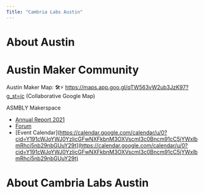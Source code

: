 ```yaml
---
Title: "Cambria Labs Austin"
---
```


# About Austin

# Austin Maker Community

Austin Maker Map: 🛠️⚡️ 
https://maps.app.goo.gl/qTW563vW2ub3JzK97?g_st=ic (Collaborative Google Map)

ASMBLY Makerspace
- [Annual Report 2021](https://drive.google.com/file/d/1r1ncN3OBmz-VL86F9jQs64SLFf8ARGDU/view?usp=drivesdk)
- [Forum](https://yo.asmbly.org/)
- [Event Calendar](https://calendar.google.com/calendar/u/0?cid=Y191cWJoYWJ0YzlicGFwNXFkbnM3OXVscmI3c0Bncm91cC5jYWxlbmRhci5nb29nbGUuY29t](https://calendar.google.com/calendar/u/0?cid=Y191cWJoYWJ0YzlicGFwNXFkbnM3OXVscmI3c0Bncm91cC5jYWxlbmRhci5nb29nbGUuY29t)


# About Cambria Labs Austin